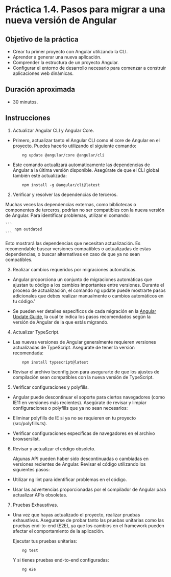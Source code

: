 # Práctica 1.4. Pasos para migrar a una nueva versión de Angular

## Objetivo de la práctica

- Crear tu primer proyecto con Angular utilizando la CLI. 
- Aprender a generar una nueva aplicación.
- Comprender la estructura de un proyecto Angular.
- Configurar el entorno de desarrollo necesario para comenzar a construir aplicaciones web dinámicas.

## Duración aproximada
- 30 minutos.

## Instrucciones
1. Actualizar Angular CLI y Angular Core.

- Primero, actualizar tanto el Angular CLI como el core de Angular en el proyecto. Puedes hacerlo utilizando el siguiente comando:

    ```
        ng update @angular/core @angular/cli
    ```

- Este comando actualizará automáticamente las dependencias de Angular a la última versión disponible. Asegúrate de que el CLI global también esté actualizada:

    ```
        npm install -g @angular/cli@latest
    ```

2. Verificar y resolver las dependencias de terceros.

Muchas veces las dependencias externas, como bibliotecas o componentes de terceros, podrían no ser compatibles con la nueva versión de Angular. Para identificar problemas, utilizar el comando:

    ```
        npm outdated
    ```

Esto mostrará las dependencias que necesitan actualización. Es recomendable buscar versiones compatibles o actualizadas de estas dependencias, o buscar alternativas en caso de que ya no sean compatibles.

3.  Realizar cambios requeridos por migraciones automáticas.

- Angular proporciona un conjunto de migraciones automáticas que ajustan tu código a los cambios importantes entre versiones. Durante el proceso de actualización, el comando ng update puede mostrarte pasos adicionales que debes realizar manualmente o cambios automáticos en tu código.'

- Se pueden ver detalles específicos de cada migración en la [Angular Update Guide](https://angular.dev/update-guide), la cual te indica los pasos recomendados según la versión de Angular de la que estás migrando.

4. Actualizar TypeScript.

- Las nuevas versiones de Angular generalmente requieren versiones actualizadas de TypeScript. Asegúrate de tener la versión recomendada:

    ```
        npm install typescript@latest
    ```

- Revisar el archivo tsconfig.json para asegurarte de que los ajustes de compilación sean compatibles con la nueva versión de TypeScript.

5. Verificar configuraciones y polyfills.

- Angular puede descontinuar el soporte para ciertos navegadores (como IE11 en versiones más recientes). Asegúrate de revisar y limpiar configuraciones o polyfills que ya no sean necesarios:

- Eliminar polyfills de IE si ya no se requieren en tu proyecto (src/polyfills.ts).
        
- Verificar configuraciones específicas de navegadores en el archivo browserslist.

6. Revisar y actualizar el código obsoleto.

    Algunas API pueden haber sido descontinuadas o cambiadas en versiones recientes de Angular. Revisar el código utilizando los siguientes pasos:

- Utilizar ng lint para identificar problemas en el código.
        
- Usar las advertencias proporcionadas por el compilador de Angular para actualizar APIs obsoletas.

7. Pruebas Exhaustivas.

- Una vez que hayas actualizado el proyecto, realizar pruebas exhaustivas. Asegurarse de probar tanto las pruebas unitarias como las pruebas end-to-end (E2E), ya que los cambios en el framework pueden afectar el comportamiento de la aplicación.

   Ejecutar tus pruebas unitarias:

    ```
        ng test
    ```

    Y si tienes pruebas end-to-end configuradas:

    ```
        ng e2e
    ```

    
